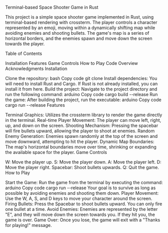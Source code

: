 Terminal-based Space Shooter Game in Rust

This project is a simple space shooter game implemented in Rust, using terminal-based rendering with crossterm. The player controls a character represented by an emoji, moving within a dynamically shifting map while avoiding enemies and shooting bullets. The game's map is a series of horizontal borders, and the enemies spawn and move down the screen towards the player.

Table of Contents

Installation
Features
Game Controls
How to Play
Code Overview
Acknowledgments
Installation

Clone the repository:
bash
Copy code
git clone 
Install dependencies:
You will need to install Rust and Cargo. If Rust is not already installed, you can install it from here.
Build the project: Navigate to the project directory and run the following command:
arduino
Copy code
cargo build --release
Run the game: After building the project, run the executable:
arduino
Copy code
cargo run --release
Features

Terminal Graphics: Utilizes the crossterm library to render the game directly in the terminal.
Real-time Player Movement: The player can move left, right, up, and down on the screen.
Shooting Mechanism: Pressing the spacebar will fire bullets upward, allowing the player to shoot at enemies.
Random Enemy Generation: Enemies spawn randomly at the top of the screen and move downward, attempting to hit the player.
Dynamic Map Boundaries: The map's horizontal boundaries move over time, shrinking or expanding the available space for the player.
Game Controls

W: Move the player up.
S: Move the player down.
A: Move the player left.
D: Move the player right.
Spacebar: Shoot bullets upwards.
Q: Quit the game.
How to Play

Start the Game: Run the game from the terminal by executing the command:
arduino
Copy code
cargo run --release
Your goal is to survive as long as possible by avoiding enemies and shooting them down.
Player Movement: Use the W, A, S, and D keys to move your character around the screen.
Firing Bullets: Press the Spacebar to shoot bullets upward. You can only fire one bullet at a time.
Avoid Enemies: Enemies are represented by the letter "E", and they will move down the screen towards you. If they hit you, the game is over.
Game Over: Once you lose, the game will exit with a "Thanks for playing!" message.
